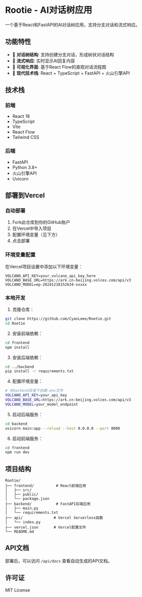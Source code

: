# Rootie - AI对话树应用

一个基于React和FastAPI的AI对话树应用，支持分支对话和流式响应。

## 功能特性

- 🌳 **对话树结构**: 支持创建分支对话，形成树状对话结构
- 🔄 **流式响应**: 实时显示AI回复内容
- 🎨 **可视化界面**: 基于React Flow的直观对话流程图
- 🚀 **现代技术栈**: React + TypeScript + FastAPI + 火山引擎API

## 技术栈

### 前端
- React 18
- TypeScript
- Vite
- React Flow
- Tailwind CSS

### 后端
- FastAPI
- Python 3.8+
- 火山引擎API
- Uvicorn

## 部署到Vercel

### 自动部署

1. Fork此仓库到你的GitHub账户
2. 在Vercel中导入项目
3. 配置环境变量（见下方）
4. 点击部署

### 环境变量配置

在Vercel项目设置中添加以下环境变量：

```
VOLCANO_API_KEY=your_volcano_api_key_here
VOLCANO_BASE_URL=https://ark.cn-beijing.volces.com/api/v3
VOLCANO_MODEL=ep-20241218152634-xxxxx
```

### 本地开发

1. 克隆仓库：
```bash
git clone https://github.com/CyanLeee/Rootie.git
cd Rootie
```

2. 安装前端依赖：
```bash
cd frontend
npm install
```

3. 安装后端依赖：
```bash
cd ../backend
pip install -r requirements.txt
```

4. 配置环境变量：
```bash
# 在backend目录下创建.env文件
VOLCANO_API_KEY=your_api_key
VOLCANO_BASE_URL=https://ark.cn-beijing.volces.com/api/v3
VOLCANO_MODEL=your_model_endpoint
```

5. 启动后端服务：
```bash
cd backend
uvicorn main:app --reload --host 0.0.0.0 --port 8000
```

6. 启动前端服务：
```bash
cd frontend
npm run dev
```

## 项目结构

```
Rootie/
├── frontend/          # React前端应用
│   ├── src/
│   ├── public/
│   └── package.json
├── backend/           # FastAPI后端应用
│   ├── main.py
│   └── requirements.txt
├── api/              # Vercel Serverless函数
│   └── index.py
├── vercel.json       # Vercel配置文件
└── README.md
```

## API文档

部署后，可以访问 `/api/docs` 查看自动生成的API文档。

## 许可证

MIT License